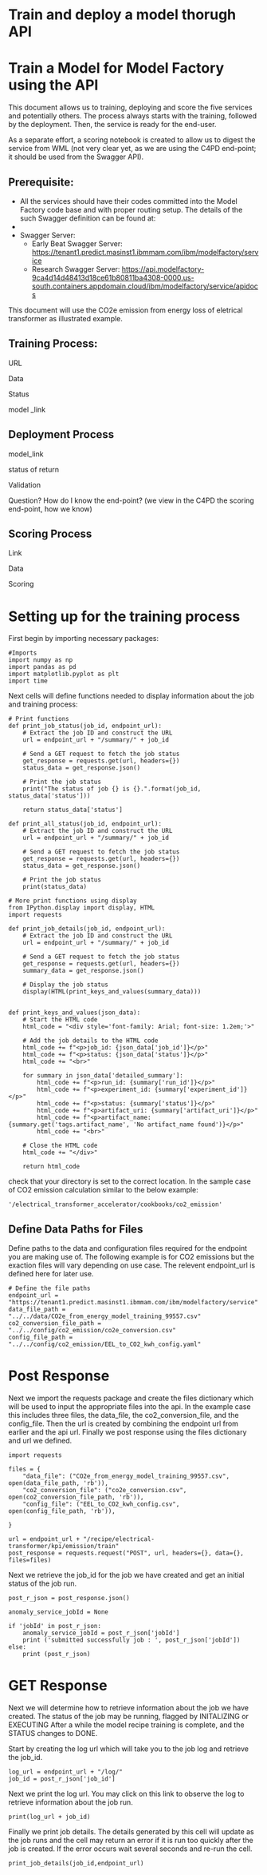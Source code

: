 # Train and deploy a model thorugh  API

# Train a Model for Model Factory using the  API



This document allows us to training, deploying and score the five services and potentially others.  The process always starts with the training, followed by the deployment.  Then, the service is ready for the end-user.

As a separate effort, a scoring notebook is created to allow us to digest the service from WML (not very clear yet, as we are using the C4PD end-point; it should be used from the Swagger API). 



## Prerequisite: 

- All the services should have their codes committed into the Model Factory code base and with proper routing setup.  The details of the such Swagger definition can be found at:
- 
- Swagger Server:
  - Early Beat Swagger Server:  https://tenant1.predict.masinst1.ibmmam.com/ibm/modelfactory/service
  - Research Swagger Server: https://api.modelfactory-9ca4d14d48413d18ce61b80811ba4308-0000.us-south.containers.appdomain.cloud/ibm/modelfactory/service/apidocs



This document will use the CO2e emission from energy loss of eletrical transformer as illustrated example. 



## Training Process:



URL 

Data 

Status 

model _link

## Deployment Process 



model_link 

status of return 

Validation

Question?  How do I know the end-point? (we view in the C4PD the scoring end-point, how we know)



## Scoring Process

Link 

Data 

Scoring





# Setting up for the training process

First begin by importing necessary packages:

```
#Imports
import numpy as np
import pandas as pd
import matplotlib.pyplot as plt
import time
```

Next cells will define functions needed to display information about the job and training process:

```
# Print functions
def print_job_status(job_id, endpoint_url):
    # Extract the job ID and construct the URL
    url = endpoint_url + "/summary/" + job_id
    
    # Send a GET request to fetch the job status
    get_response = requests.get(url, headers={})
    status_data = get_response.json()
    
    # Print the job status
    print("The status of job {} is {}.".format(job_id, status_data['status']))
    
    return status_data['status']
    
def print_all_status(job_id, endpoint_url):
    # Extract the job ID and construct the URL
    url = endpoint_url + "/summary/" + job_id
    
    # Send a GET request to fetch the job status
    get_response = requests.get(url, headers={})
    status_data = get_response.json()
    
    # Print the job status
    print(status_data)
```

```
# More print functions using display 
from IPython.display import display, HTML
import requests

def print_job_details(job_id, endpoint_url):
    # Extract the job ID and construct the URL
    url = endpoint_url + "/summary/" + job_id
    
    # Send a GET request to fetch the job status
    get_response = requests.get(url, headers={})
    summary_data = get_response.json()
    
    # Display the job status
    display(HTML(print_keys_and_values(summary_data)))

    
def print_keys_and_values(json_data):
    # Start the HTML code
    html_code = "<div style='font-family: Arial; font-size: 1.2em;'>"
    
    # Add the job details to the HTML code
    html_code += f"<p>job_id: {json_data['job_id']}</p>"
    html_code += f"<p>status: {json_data['status']}</p>"
    html_code += "<br>"
    
    for summary in json_data['detailed_summary']:
        html_code += f"<p>run_id: {summary['run_id']}</p>"
        html_code += f"<p>experiment_id: {summary['experiment_id']}</p>"
        html_code += f"<p>status: {summary['status']}</p>"
        html_code += f"<p>artifact_uri: {summary['artifact_uri']}</p>"
        html_code += f"<p>artifact_name: {summary.get('tags.artifact_name', 'No artifact_name found')}</p>"
        html_code += "<br>"
    
    # Close the HTML code
    html_code += "</div>"
    
    return html_code
```

check that your directory is set to the correct location. In the sample case of CO2 emission calculation similar to the below example:

```
'/electrical_transformer_accelerator/cookbooks/co2_emission'
```

## Define Data Paths for Files

Define paths to the data and configuration files required for the endpoint you are making use of. The following example is for CO2 emissions but the exaction files will vary depending on use case. The relevent endpoint_url is defined here for later use.

```
# Define the file paths
endpoint_url = "https://tenant1.predict.masinst1.ibmmam.com/ibm/modelfactory/service"
data_file_path =  "../../data/CO2e_from_energy_model_training_99557.csv"
co2_conversion_file_path = "../../config/co2_emission/co2e_conversion.csv"
config_file_path =  "../../config/co2_emission/EEL_to_CO2_kwh_config.yaml"
```

# Post Response

Next we import the requests package and create the files dictionary which will be used to input the appropriate files into the api. In the example case this includes three files, the data_file, the co2_conversion_file, and the config_file. Then the url is created by combining the endpoint url from earlier and the api url. Finally we post response using the files dictionary and url we defined.

```
import requests

files = {
    "data_file": ("CO2e_from_energy_model_training_99557.csv", open(data_file_path, 'rb')),
    "co2_conversion_file": ("co2e_conversion.csv", open(co2_conversion_file_path, 'rb')), 
    "config_file": ("EEL_to_CO2_kwh_config.csv", open(config_file_path, 'rb')),
   
}

url = endpoint_url + "/recipe/electrical-transformer/kpi/emission/train"
post_response = requests.request("POST", url, headers={}, data={}, files=files)
```

Next we retrieve the job_id for the job we have created and get an initial status of the job run.

```
post_r_json = post_response.json()

anomaly_service_jobId = None

if 'jobId' in post_r_json:
    anomaly_service_jobId = post_r_json['jobId']
    print ('submitted successfully job : ', post_r_json['jobId'])
else:
    print (post_r_json)
```

# GET Response

Next we will determine how to retrieve information about the job we have created. The status of the job may be running, flagged by INITALIZING or EXECUTING
After a while the model recipe training is complete, and the STATUS changes to DONE. 

Start by creating the log url which will take you to the job log and retrieve the job_id. 

```
log_url = endpoint_url + "/log/"
job_id = post_r_json['job_id']
```

Next we print the log url. You may click on this link to observe the log to retrieve information about the job run.

```
print(log_url + job_id)
```

Finally we print job details. The details generated by this cell will update as the job runs and the cell may return an error if it is run too quickly after the job is created. If the error occurs wait several seconds and re-run the cell.

```
print_job_details(job_id,endpoint_url)
```
